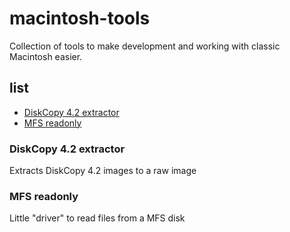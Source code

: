 # macintosh-tools

Collection of tools to make development and working with classic Macintosh easier.

## list

- [DiskCopy 4.2 extractor](#diskcopy-42-extractor)
- [MFS readonly](#mfs-readonly)

### DiskCopy 4.2 extractor

Extracts DiskCopy 4.2 images to a raw image

### MFS readonly

Little "driver" to read files from a MFS disk
